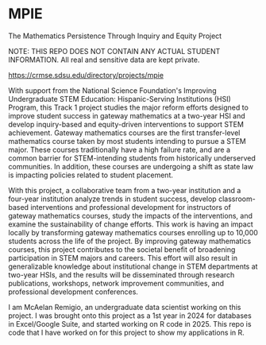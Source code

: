 # MPIE
The Mathematics Persistence Through Inquiry and Equity Project

NOTE: THIS REPO DOES NOT CONTAIN ANY ACTUAL STUDENT INFORMATION. All real and sensitive data are kept private.

https://crmse.sdsu.edu/directory/projects/mpie

With support from the National Science Foundation's Improving Undergraduate STEM Education: Hispanic-Serving Institutions (HSI) Program, this Track 1 project studies the major reform efforts designed to improve student success in gateway mathematics at a two-year HSI and develop inquiry-based and equity-driven interventions to support STEM achievement. Gateway mathematics courses are the first transfer-level mathematics course taken by most students intending to pursue a STEM major. These courses traditionally have a high failure rate, and are a common barrier for STEM-intending students from historically underserved communities. In addition, these courses are undergoing a shift as state law is impacting policies related to student placement.

With this project, a collaborative team from a two-year institution and a four-year institution analyze trends in student success, develop classroom-based interventions and professional development for instructors of gateway mathematics courses, study the impacts of the interventions, and examine the sustainability of change efforts. This work is having an impact locally by transforming gateway mathematics courses enrolling up to 10,000 students across the life of the project. By improving gateway mathematics courses, this project contributes to the societal benefit of broadening participation in STEM majors and careers. This effort will also result in generalizable knowledge about institutional change in STEM departments at two-year HSIs, and the results will be disseminated through research publications, workshops, network improvement communities, and professional development conferences.

I am McAelan Remigio, an undergraduate data scientist working on this project. I was brought onto this project as a 1st year in 2024 for databases in Excel/Google Suite, and started working on R code in 2025. This repo is code that I have worked on for this project to show my applications in R. 

